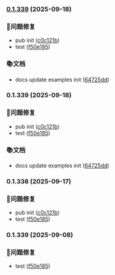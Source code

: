 

### [0.1.339](https://github.com/mxcad/mxdraw/compare/f50e18516ef3c46adb059247b915fc312e6889c8...0.1.339) (2025-09-18)


### 🐛问题修复

* pub init ([c0c121b](https://github.com/mxcad/mxdraw/commit/c0c121bedde48302e54133fd45703fb191866554))
* test ([f50e185](https://github.com/mxcad/mxdraw/commit/f50e18516ef3c46adb059247b915fc312e6889c8))


### 📚文档

* docs update examples init ([64725dd](https://github.com/mxcad/mxdraw/commit/64725dda1a53db21dfa4b72e673da2036162ad12))

### 0.1.339 (2025-09-18)


### 🐛问题修复

* pub init ([c0c121b](https://github.com/mxcad/mxdraw/commit/c0c121bedde48302e54133fd45703fb191866554))
* test ([f50e185](https://github.com/mxcad/mxdraw/commit/f50e18516ef3c46adb059247b915fc312e6889c8))


### 📚文档

* docs update examples init ([64725dd](https://github.com/mxcad/mxdraw/commit/64725dda1a53db21dfa4b72e673da2036162ad12))

### 0.1.338 (2025-09-17)


### 🐛问题修复

* pub init ([c0c121b](https://github.com/mxcad/mxdraw_docs/commit/c0c121bedde48302e54133fd45703fb191866554))
* test ([f50e185](https://github.com/mxcad/mxdraw_docs/commit/f50e18516ef3c46adb059247b915fc312e6889c8))

### 0.1.339 (2025-09-08)


### 🐛问题修复

* test ([f50e185](https://github.com/mxcad/mxdraw_docs/commit/f50e18516ef3c46adb059247b915fc312e6889c8))